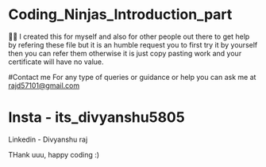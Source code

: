 # Coding_Ninjas_Introduction_part 
🥷🏻
I created this for myself and  also for other people out there to get help by refering these file but it is an humble request you to first try it by yourself then you can refer them otherwise it is just copy pasting work and your certificate will have no value.


#Contact me 
For any type of queries or guidance or help
you can ask me  at rajd57101@gmail.com

# Insta - its_divyanshu5805

Linkedin - Divyanshu raj

THank uuu, happy coding :)
